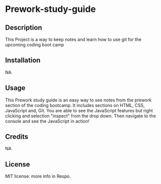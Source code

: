# Prework-study-guide

## Description

This Project is a way to keep notes and learn how to use git for the upcoming coding boot camp

## Installation

NA

## Usage

This Prework study guide is an easy way to see notes from the prework section of the coding bootcamp. It includes sections on HTML, CSS, JavaScript and, Git. You are able to see the JavaScript features but right clicking and selection "inspect" from the drop down. Then navigate to the console and see the JavaScript in action!


## Credits

NA

## License

MIT license: more info in Respo.
